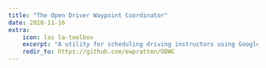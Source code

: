 ```yaml
---
title: "The Open Driver Waypoint Coordinator"
date: 2018-11-16
extra:
    icon: las la-toolbox
    excerpt: "A utility for scheduling driving instructors using Google maps data"
    redir_to: https://github.com/ewpratten/ODWC
---
```

